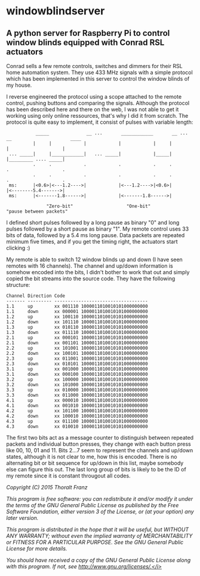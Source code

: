 # windowblindserver

## A python server for Raspberry Pi to control window blinds equipped with Conrad RSL actuators

Conrad sells a few remote controls, switches and dimmers for their RSL home automation system. They use 433 MHz signals with a simple protocol which has been implemented in this server to control the window blinds of my house. 

I reverse engineered the protocol using a scope attached to the remote control, pushing buttons and comparing the signals. Although the protocol has been described here and there on the web, I was not able to get it working using only online ressources, that's why I did it from scratch. The protocol is quite easy to implement, it consist of pulses with variable length:

```
           _____              __ ...       ____________       __ ... __                      ____
          |     |            |            |            |     |         |                    |
 ... _____|     |____________|   ... _____|            |_____|         |_________ .... _____|
          .     .            .            .            .     .         .                    .
          .     .            .            .            .     .         .                    .
 ms:      |<0.6>|<---1.2---->|            |<---1.2---->|<0.6>|         |<--------5.4------->|
 ms:      |<-------1.8------>|            |<-------1.8------>|

               "Zero-bit"                    "One-bit"                "pause between packets"
```

I defined short pulses followed by a long pause as binary "0" and long pulses followed by a short pause as binary "1". My remote control uses 33 bits of data, followed by a 5.4 ms long pause. Data packets are repeated minimum five times, and if you get the timing right, the actuators start clicking :)

My remote is able to switch 12 window blinds up and down (I have seen remotes with 16 channels). The channel and up/down information is somehow encoded into the bits, I didn't bother to work that out and simply copied the bit streams into the source code. They have the following structure:
```
Channel Direction Code
------- --------- -----------------------------------
1.1     up        xx 001110 1000011010010101000000000
1.1     down      xx 000001 1000011010010101000000000
1.2     up        xx 100110 1000011010010101000000000
1.2     down      xx 101110 1000011010010101000000000
1.3     up        xx 010110 1000011010010101000000000
1.3     down      xx 011110 1000011010010101000000000
2.1     up        xx 000101 1000011010010101000000000
2.1     down      xx 001101 1000011010010101000000000
2.2     up        xx 101001 1000011010010101000000000
2.2     down      xx 100101 1000011010010101000000000
2.3     up        xx 011001 1000011010010101000000000
2.3     down      xx 010101 1000011010010101000000000
3.1     up        xx 001000 1000011010010101000000000
3.1     down      xx 000100 1000011010010101000000000
3.2     up        xx 100000 1000011010010101000000000
3.2     down      xx 101000 1000011010010101000000000
3.3     up        xx 010000 1000011010010101000000000
3.3     down      xx 011000 1000011010010101000000000
4.1     up        xx 000010 1000011010010101000000000
4.1     down      xx 001010 1000011010010101000000000
4.2     up        xx 101100 1000011010010101000000000
4.2     down      xx 100010 1000011010010101000000000
4.3     up        xx 011100 1000011010010101000000000
4.3     down      xx 010010 1000011010010101000000000
````

The first two bits act as a message counter to distinguish between repeated packets and individual button presses, they change with each button press like 00, 10, 01 and 11. Bits 2...7 seem to represent the channels and up/down states, although it is not clear to me, how this is encoded. There is no alternating bit or bit sequence for up/down in this list, maybe somebody else can figure this out. The last long group of bits is likely to be the ID of my remote since it is constant througout all codes.

<i>Copyright (C) 2015 Thoralt Franz

This program is free software: you can redistribute it and/or modify
it under the terms of the GNU General Public License as published by
the Free Software Foundation, either version 3 of the License, or
(at your option) any later version.

This program is distributed in the hope that it will be useful,
but WITHOUT ANY WARRANTY; without even the implied warranty of
MERCHANTABILITY or FITNESS FOR A PARTICULAR PURPOSE.  See the
GNU General Public License for more details.

You should have received a copy of the GNU General Public License
along with this program.  If not, see http://www.gnu.org/licenses/.</i>
